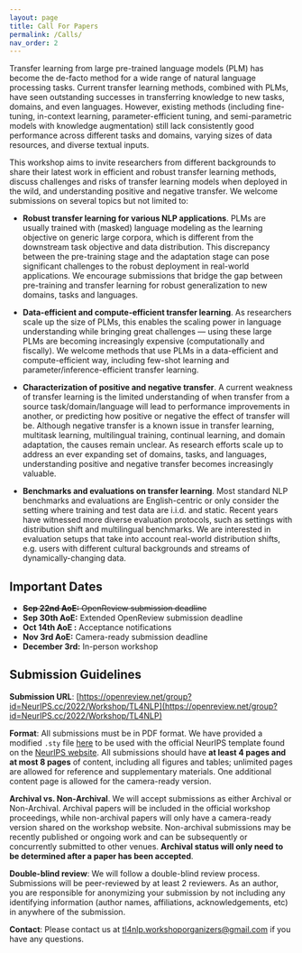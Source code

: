 ```yaml
---
layout: page
title: Call For Papers
permalink: /Calls/
nav_order: 2
---
```


Transfer learning from large pre-trained language models (PLM) has become the de-facto method for a wide range of natural language processing tasks. Current transfer learning methods, combined with PLMs, have seen outstanding successes in transferring knowledge to new tasks, domains, and even languages. However, existing methods (including fine-tuning, in-context learning, parameter-efficient tuning, and semi-parametric models with knowledge augmentation) still lack consistently good performance across different tasks and domains, varying sizes of data resources, and diverse textual inputs. 

This workshop aims to invite researchers from different backgrounds to share their latest work in efficient and robust transfer learning methods, discuss challenges and risks of transfer learning models when deployed in the wild, and understanding positive and negative transfer. We welcome submissions on several topics but not limited to:

- **Robust transfer learning for various NLP applications**. PLMs are usually trained with (masked) language modeling as the learning objective on generic large corpora, which is different from the downstream task objective and data distribution. This discrepancy between the pre-training stage and the adaptation stage can pose significant challenges to the robust deployment in real-world applications. We encourage submissions that bridge the gap between pre-training and transfer learning for robust generalization to new domains, tasks and languages.

- **Data-efficient and compute-efficient transfer learning**. As researchers scale up the size of PLMs, this enables the scaling power in language understanding while bringing great challenges — using these large PLMs are becoming increasingly expensive (computationally and fiscally). We welcome methods that use PLMs in a data-efficient and compute-efficient way, including few-shot learning and parameter/inference-efficient transfer learning.

- **Characterization of positive and negative transfer**. A current weakness of transfer learning is the limited understanding of when transfer from a source task/domain/language will lead to performance improvements in another, or predicting how positive or negative the effect of transfer will be. Although negative transfer is a known issue in transfer learning, multitask learning, multilingual training, continual learning, and domain adaptation, the causes remain unclear. As research efforts scale up to address an ever expanding set of domains, tasks, and languages, understanding positive and negative transfer becomes increasingly valuable.

- **Benchmarks and evaluations on transfer learning**.  Most standard NLP benchmarks and evaluations are English-centric or only consider the setting where training and test data are i.i.d. and static. Recent years have witnessed more diverse evaluation protocols, such as settings with distribution shift and multilingual benchmarks. We are interested in evaluation setups that take into account real-world distribution shifts, e.g. users with different cultural backgrounds and streams of dynamically-changing data.

## Important Dates

* ~~**Sep 22nd AoE:** OpenReview submission deadline~~
* **Sep 30th AoE:** Extended OpenReview submission deadline
* **Oct 14th AoE :** Acceptance notifications
* **Nov 3rd AoE:** Camera-ready submission deadline
* **December 3rd:** In-person workshop

## Submission Guidelines

**Submission URL**: [https://openreview.net/group?id=NeurIPS.cc/2022/Workshop/TL4NLP](https://openreview.net/group?id=NeurIPS.cc/2022/Workshop/TL4NLP)

**Format**: All submissions must be in PDF format. We have provided a modified `.sty` file [here](neurips_2022.sty) to be used with the official NeurIPS template found on the [NeurIPS website](https://neurips.cc/Conferences/2022/PaperInformation/StyleFiles). All submissions should have **at least 4 pages and at most 8 pages** of content, including all figures and tables; unlimited pages are allowed for reference and supplementary materials. One additional content page is allowed for the camera-ready version.

**Archival vs. Non-Archival**. We will accept submissions as either Archival or Non-Archival. Archival papers will be included in the official workshop proceedings, while non-archival papers will only have a camera-ready version shared on the workshop website. Non-archival submissions may be recently published or ongoing work and can be subsequently or concurrently submitted to other venues. **Archival status will only need to be determined after a paper has been accepted**.

**Double-blind review**: We will follow a double-blind review process. Submissions will be peer-reviewed by at least 2 reviewers. As an author, you are responsible for anonymizing your submission by not including any identifying information (author names, affiliations, acknowledgements, etc) in anywhere of the submission.

**Contact**: Please contact us at <tl4nlp.workshoporganizers@gmail.com> if you have any questions.

